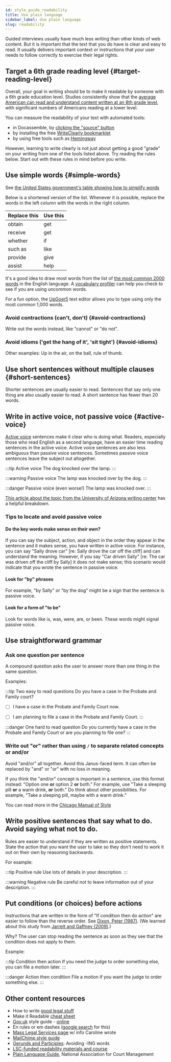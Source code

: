 ```yaml
---
id: style_guide_readability
title: Use plain language
sidebar_label: Use plain language
slug: readability
---
```


<!-- original: https://docs.google.com/document/d/1B-_6A5OKZ0b3s8z2S14KdRQsK7ga4nmjjthJiaZMiB8/edit#heading=h.cvtj6d8ezh8x -->

Guided interviews usually have much less writing than other kinds of web content. But
it is important that the text that you do have is clear and easy to read. It usually
delivers important context or instructions that your user needs to follow correctly
to exercise their legal rights.

## Target a 6th grade reading level {#target-reading-level}

Overall, your goal in writing should be to make it readable by someone with a
6th grade education level. Studies consistently show that the [average American
can read and understand content written at an 8th grade
level](https://www.wyliecomm.com/2021/08/whats-the-latest-u-s-literacy-rate/),
with significant numbers of Americans reading at a lower level.

You can measure the readability of your text with automated tools:

* in Docassemble, by [clicking the "source" button](https://docassemble.org/docs/helloworld.html#tocAnchor-1-1)
* by installing the free [WriteClearly bookmarklet](https://www.openadvocate.org/writeclearly/)
* by using free tools such as [Hemingway](https://hemingwayapp.com/)

However, learning to write clearly is not just about getting a good "grade" on your writing
from one of the tools listed above. Try reading the rules below. Start out with these
rules in mind before you write.

## Use simple words {#simple-words}
See [the United States government's table showing how to simplify words](https://plainlanguage.gov/guidelines/words/use-simple-words-phrases/)

Below is a shortened version of the list. Whenever it is possible, replace the words in the left column with the words in the right column.

| Replace this | Use this |
|:-|:-|
| obtain | get |
| receive | get |
| whether | if |
| such as | like |
| provide | give |
| assist | help |

It's a good idea to draw most words from the list of [the most common 2000 words](https://www.talkenglish.com/vocabulary/top-2000-vocabulary.aspx) in the English language. A [vocabulary profiler](https://ngslprofiler.com) can help you check
to see if you are using uncommon words.

For a fun option, the [UpGoer5](https://splasho.com/upgoer5/latest.php) text editor
allows you to type using only the most common 1,000 words.

### Avoid contractions (can't, don't) {#avoid-contractions}
Write out the words instead, like "cannot" or "do not".

### Avoid idioms ('get the hang of it', 'sit tight') {#avoid-idioms}
Other examples: Up in the air, on the ball, rule of thumb.

## Use short sentences without multiple clauses {#short-sentences}

Shorter sentences are usually easier to read. Sentences that say only
one thing are also usually easier to read. A short sentence has fewer than 20 words.

## Write in active voice, not passive voice {#active-voice}

[Active voice](https://www.merriam-webster.com/words-at-play/active-vs-passive-voice-difference) sentences make it clear who is doing what. Readers, especially those
who read English as a second language, have an easier time reading sentences in the
active voice. Active voice sentences are also less ambiguous than passive voice sentences.
Sometimes passive voice sentences leave the subject out altogether.

:::tip Active voice
The dog knocked over the lamp.
:::

:::warning Passive voice
The lamp was knocked over by the dog.
:::

:::danger Passive voice (even worse!)
The lamp was knocked over.
:::

[This article about the topic from the University of Arizona writing center](https://writingcenter.uagc.edu/active-vs-passive-voice) has a helpful breakdown.

### Tips to locate and avoid passive voice
#### Do the key words make sense on their own?

If you can say the subject, action, and object in the order they appear in the sentence and it makes sense, you have written in active voice. For instance, you can say "Sally drove car" [re: Sally drove the car off the cliff] and can understand the meaning. However, if you say "Car driven Sally" [re: The car was driven off the cliff by Sally] it does not make sense; this scenario would indicate that you wrote the sentence in passive voice.

#### Look for "by" phrases

For example, "by Sally" or "by the dog" might be a sign that the sentence is passive voice.

#### Look for a form of "to be"

Look for words like is, was, were, are, or been. These words might signal passive voice.

## Use straightforward grammar

### Ask one question per sentence

A compound question asks the user to answer more than one thing in the same question. 

Examples:

:::tip Two easy to read questions
Do you have a case in the Probate and Family court?

- [ ] I have a case in the Probate and Family Court now.

- [ ] I am planning to file a case in the Probate and Family Court.
:::

:::danger One hard to read question
Do you currently have a case in the Probate and Family Court or are you planning to file one?
:::

### Write out "or" rather than using `/` to separate related concepts or and/or
Avoid "and/or" all together. Avoid  this Janus-faced term. It can often be
replaced by "and" or "or" with no loss in meaning.

If you think the "and/or" concept is important in a sentence, use this format
instead: "Option one **or** option 2 **or** both." For example, use "Take a
sleeping pill **or** a warm drink, **or** both." Do think about other
possibilities. For example, "Take a sleeping pill, maybe with a warm drink."

You can read more in the [Chicago Manual of
Style](https://www.chicagomanualofstyle.org/book/ed17/part2/ch05/psec250.html)


## Write positive sentences that say what to do. Avoid saying what not to do.

Rules are easier to understand if they are written as positive statements.
State the action that you want the user to take so they don't need to work
it out on their own by reasoning backwards.

For example:

:::tip Positive rule
Use lots of details in your description.
:::

:::warning Negative rule
Be careful not to leave information out of your description.
:::

## Put conditions (or choices) before actions

Instructions that are written in the form of "If condition then do action" are
easier to follow than the reverse order. See [Dixon, Peter (1987)](https://doi.org/10.1016/0749-596X(87)90060-X). (We learned about this study from [Jarrett and Gaffney (2009)](https://www.amazon.com/Forms-that-Work-Interactive-Technologies/dp/1558607102).)

Why? The user can stop reading the sentence as soon as they see that the 
condition does not apply to them.

Example: 

:::tip Condition then action
If you need the judge to order something else, you can file a motion later.
:::

:::danger Action then condition
File a motion if you want the judge to order something else.
:::

## Other content resources
* How to write [good legal stuff](https://www.law.indiana.edu/instruction/tanford/web/reference/how2writegood.pdf)
* Make it Readable [cheat sheet](https://cheatography.com/stevem/cheat-sheets/make-it-readable/)
* [Gov.uk](https://gov.uk/) style guide - [online](https://www.gov.uk/guidance/content-design/writing-for-gov-uk#date-ranges)
* En rules or em dashes ([google search](https://www.google.com/search?client=safari&rls=en&q=en+rules+or+em+dashes&ie=UTF-8&oe=UTF-8) for this)
* [Mass Legal Services page](https://web.archive.org/web/20230321113402/https://www.masslegalservices.org/content/making-legal-information-readable-more-plain-language) w/ info Caroline wrote
* [MailChimp style guide](https://styleguide.mailchimp.com/word-list/)
* [Gerunds and Participles](https://www.geist.com/writers/writers-toolbox/gerunds-and-participles-avoid-ing-words/): Avoiding -ING words
* [LSC-funded readability materials and course](https://sites.google.com/a/lawny.org/plain-language-library/)
* [Plain Language Guide](https://bit.ly/plainlanguageguide), National
  Association for Court Management